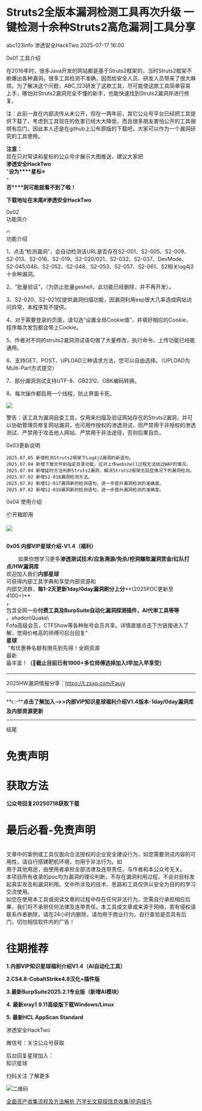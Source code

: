 #  Struts2全版本漏洞检测工具再次升级 一键检测十余种Struts2高危漏洞|工具分享  
abc123info  渗透安全HackTwo   2025-07-17 16:00  
  
0x01 工具介绍  
  
  
在2016年时，很多Java开发的网站都是基于Struts2框架的，当时Struts2框架不断爆出各种漏洞，很多工具检测不准确，因而给安全人员、研发人员带来了很大麻烦。为了解决这个问题，ABC_123研发了这款工具，尽可能使这款工具简单容易上手，哪怕对Struts2漏洞完全不懂的新手，也能快速找到Struts2漏洞并进行修复。  
  
  
注：此前一直在内部流传从未公开，但在一两年前，其它公众号平台已经把工具提供下载了，考虑到工具现在的危害已经大大降低，而且很多朋友害怕公开的工具捆绑有后门，因此本人还是在github上公布原版的下载吧，大家可以作为一个漏洞研究的工具使用。  
  
**注意：**  
现在只对常读和星标的公众号才展示大图推送，建议大家把  
**渗透安全HackTwo**  
"**设为****星标⭐️**  
"  
**否****则可能就看不到了啦！**  
  
**下载地址在末尾#渗透安全HackTwo**  
  
0x02   
功能简介  
  
  
🔥   
功能介绍  
  
1、点击“检测漏洞”，会自动检测该URL是否存在S2-001、S2-005、S2-009、S2-013、S2-016、S2-019、S2-020/021、S2-032、S2-037、DevMode、S2-045/046、S2-052、S2-048、S2-053、S2-057、S2-061、S2相关log4j2十余种漏洞。  
  
2、“批量验证”，（为防止批量geshell，此功能已经删除，并不再开发）。  
  
3、S2-020、S2-021仅提供漏洞扫描功能，因漏洞利用exp很大几率造成网站访问异常，本程序暂不提供。  
  
4、对于需要登录的页面，请勾选“设置全局Cookie值”，并填好相应的Cookie，程序每次发包都会带上Cookie。  
  
5、作者对不同的struts2漏洞测试语句做了大量修改，执行命令、上传功能已经能通用。  
  
6、支持GET、POST、UPLOAD三种请求方法，您可以自由选择。（UPLOAD为Multi-Part方式提交）  
  
7、部分漏洞测试支持UTF-8、GB2312、GBK编码转换。  
  
8、每次操作都启用一个线程，防止界面卡死。  
  
![](https://mmbiz.qpic.cn/sz_mmbiz_png/RjOvISzUFq4yJWbvuUoTjRD6Yqn60aH8IlEpn1dunlwibLuWYrtBiaOsqnbNAKO7EaGWFtJOYFS0OTsukvFgIRqQ/640?wx_fmt=png&from=appmsg "")  
  
  
警告：该工具为漏洞自查工具，仅用来扫描及验证网站存在的Struts2漏洞，并可以协助管理员修复网站漏洞，也可用作授权的渗透测试，但严禁用于非授权的渗透测试、严禁用于攻击他人网站、严禁用于非法途径，否则后果自负。  
  
  
0x03更新说明  
  
```
2025.07.05 新增检测Struts2框架下Log4j2漏洞的新语句。
2025.07.04 新增下载文件到指定目录功能，应对上传webshell过程无法绕过WAF的情况。
2025.07.04 新增延时方法判断Struts2漏洞，解决Struts2框架无回显情况下的漏洞检测。
2025.07.02 新增S2-018漏洞检测方法。
2025.07.02 新增S2-017漏洞新的检测语句，进一步提升漏洞检测的准确度。
2025.07.02 新增S2-019漏洞新的检测语句，进一步提升漏洞检测的准确度。
```  
  
  
0x04 使用介绍  
  
📦开箱即用  
  
![](https://mmbiz.qpic.cn/sz_mmbiz_png/RjOvISzUFq4yJWbvuUoTjRD6Yqn60aH8A3czphABz8hmic6HxTcCs1CAJqibTLxiccFrs4zxVZXSImpGgsaUWEhWg/640?wx_fmt=png&from=appmsg "")  
  
  
##   
  
  
**0x05 内部VIP星球介绍-V1.4（福利）**  
  
        如果你想学习更多**渗透测试技术/应急溯源/免杀/挖洞赚取漏洞赏金/红队打点/HW漏洞库**  
欢迎加入我们**内部星球**  
可获得内部工具字典和享受内部资源和  
内部交流群，**每1-2天更新1day/0day漏洞刷分上分****(2025POC更新至4100+)**  
**，**  
包含全网一些**付费****工具及BurpSuite自动化漏****洞探测插件，AI代审工具等等**  
。shadon\Quake\  
Fofa高级会员，CTFShow等各种账号会员共享。详情直接点击下方链接进入了解，觉得价格高的师傅可后台回复"   
**星球**  
 "有优惠券名额有限先到先得！全网资源  
最新  
最丰富！**（🤙截止目前已有1900+多位师傅选择加入❗️早加入早享受）**  
  
****  
2025HW漏洞情报分享：https://t.zsxq.com/Faujy  
  
****  
  
**👉****点击了解加入-->>内部VIP知识星球福利介绍V1.4版本-1day/0day漏洞库及内部资源更新**  
  
****  
  
  
结尾  
  
# 免责声明  
  
  
# 获取方法  
  
  
**公众号回复20250718获取下载**  
  
# 最后必看-免责声明  
  
  
      
文章中的案例或工具仅面向合法授权的企业安全建设行为，如您需要测试内容的可用性，请自行搭建靶机环境，勿用于非法行为。如  
用于其他用途，由使用者承担全部法律及连带责任，与作者和本公众号无关。  
本项目所有收录的poc均为漏洞的理论判断，不存在漏洞利用过程，不会对目标发起真实攻击和漏洞利用。文中所涉及的技术、思路和工具仅供以安全为目的的学习交流使用。  
如您在使用本工具或阅读文章的过程中存在任何非法行为，您需自行承担相应后果，我们将不承担任何法律及连带责任。本工具或文章或来源于网络，若有侵权请联系作者删除，请在24小时内删除，请勿用于商业行为，自行查验是否具有后门，切勿相信软件内的广告！  
  
  
  
# 往期推荐  
  
  
**1.内部VIP知识星球福利介绍V1.4（AI自动化工具）**  
  
**2.CS4.8-CobaltStrike4.8汉化+插件版**  
  
**3.最新BurpSuite2025.2.1专业版（新增AI模块）**  
  
**4. 最新xray1.9.11高级版下载Windows/Linux**  
  
**5. 最新HCL AppScan Standard**  
  
  
渗透安全HackTwo  
  
微信号：关注公众号获取  
  
后台回复星球加入：  
知识星球  
  
扫码关注 了解更多  
  
![](https://mmbiz.qpic.cn/sz_mmbiz_png/RjOvISzUFq6qFFAxdkV2tgPPqL76yNTw38UJ9vr5QJQE48ff1I4Gichw7adAcHQx8ePBPmwvouAhs4ArJFVdKkw/640?wx_fmt=png "二维码")  
  
  
  
[全面资产收集流程及方法解析 万字长文窥探信息收集|挖洞技巧](https://mp.weixin.qq.com/s?__biz=Mzg3ODE2MjkxMQ==&mid=2247491574&idx=1&sn=48d865c82a228bd135a035419c765e94&scene=21#wechat_redirect)  
  
  
